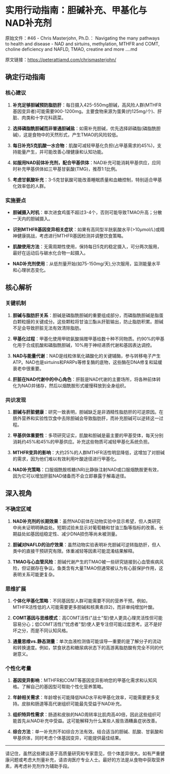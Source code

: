 # 实用行动指南：胆碱补充、甲基化与NAD补充剂

原始文件：#46 - Chris Masterjohn, Ph.D.： Navigating the many pathways to health and disease - NAD and sirtuins, methylation, MTHFR and COMT, choline deficiency and NAFLD, TMAO, creatine and more ….md

原文链接：https://peterattiamd.com/chrismasterjohn/

## 确定行动指南

### 核心建议

1. **补充足够胆碱预防脂肪肝**：每日摄入425-550mg胆碱，高风险人群(MTHFR基因变异者)可能需要900-1200mg。主要食物来源为蛋黄(约125mg/个)、肝脏、肉类和十字花科蔬菜。

2. **选择磷脂酰胆碱而非普通胆碱盐**：如需补充胆碱，优先选择卵磷脂(磷脂酰胆碱)，这是食物中的天然形式，产生TMAO的风险较低。

3. **每日补充5克肌酸一水合物**：肌酸可减轻甲基化负担(占甲基需求的45%)，支持能量产生，并可能改善心理健康和认知功能。

4. **如服用NAD前体补充剂，配合甲基供体**：NAD补充可能消耗甲基供应，应同时补充甲基供体如三甲基甘氨酸(TMG)，推荐1:1比例。

5. **考虑甘氨酸补充**：3-5克甘氨酸可能改善睡眠质量和血糖控制，特别适合甲基化效率低的人群。

### 实施要点

- **胆碱摄入时机**：单次进食鸡蛋不超过3-4个，否则可能导致TMAO升高；分散一天内的胆碱摄入。

- **识别MTHFR基因变异相关症状**：如果有高同型半胱氨酸水平(>10μmol/L)或精神健康挑战，考虑进行MTHFR基因检测并调整饮食策略。

- **肌酸使用方法**：无需周期性使用，保持每日5克的稳定摄入，可分两次服用，最好在运动后与碳水化合物一起摄入。

- **NAD补充剂使用**：从低剂量开始(如75-150mg/天),分次服用，监测能量水平和心理状态变化。

## 核心解析

### 关键机制

1. **胆碱与脂肪肝关系**：胆碱是磷脂酰胆碱的重要组成部分，而磷脂酰胆碱是脂蛋白颗粒膜的关键成分。这些颗粒将甘油三酯从肝脏输出，防止脂肪积累。胆碱不足会导致肝脏无法有效清除脂肪。

2. **甲基化过程**：甲基化使用甲硫氨酸捐赠甲基给数十种不同物质。约90%的甲基化用于合成肌酸和磷脂酰胆碱，10%用于神经递质代谢和基因表达调控。

3. **NAD与能量代谢**：NAD是线粒体氧化磷酸化的关键辅酶，参与转移电子产生ATP。NAD也是sirtuins和PARPs等修复酶的底物，这些酶在DNA修复和延缓衰老中很重要。

4. **肝脏在NAD代谢中的中心角色**：肝脏是NAD代谢的主要场所，将各种前体转化为NAD并储存，然后以烟酰胺形式缓慢释放到全身组织。

### 共识发现

1. **胆碱与肝脏健康**：研究一致表明，胆碱缺乏是非酒精性脂肪肝的可逆原因。在肠外营养和实验性饮食中去除胆碱会导致脂肪肝，而补充胆碱可以逆转这一过程。

2. **甲基供体重要性**：多项研究证实，肌酸和胆碱是最主要的甲基受体，每天分别消耗约45%和45%的甲基供应。补充这些物质可减轻甲基化系统负担。

3. **MTHFR变异的影响**：大约25%的人群MTHFR活性明显降低，这增加了对胆碱的需求，因为他们难以有效利用叶酸途径进行甲基化。

4. **NAD补充策略**：口服烟酰胺核糖(NR)比静脉注射NAD或口服烟酰胺更有效，因为它可以增加肝脏NAD储备而不会立即暴露于解毒途径。

## 深入视角

### 不确定区域

1. **NAD补充剂的长期效果**：虽然NAD前体在动物实验中显示希望，但人类研究中尚未证明明确益处。短期试验未显示对葡萄糖和甘油三酯等指标的改善。长期益处如基因组稳定性、减少DNA损伤等尚未被测量。

2. **胆碱对NAFLD的治疗效果**：虽然动物实验表明补充胆碱可逆转脂肪肝，但人类中的直接干预研究有限。体重减轻等因素可能混淆结果解释。

3. **TMAO与心血管风险**：胆碱代谢产生的TMAO被一些研究链接到心血管疾病风险，但证据存在争议。鱼类含有大量TMAO但通常被认为有心脏保护作用，这表明关系可能更复杂。

### 思维扩展

1. **个体化甲基化策略**：不同基因型人群可能需要不同的营养干预。例如，MTHFR活性低的人可能需要更多胆碱和核黄素(B2)，而非单纯增加叶酸。

2. **COMT基因与思维模式**：高COMT活性("战士"型)使人更具心理灵活性但可能容易分心；低COMT活性("忧虑者"型)使人更专注但可能过度思考。这不是好坏之分，而是不同认知风格。

3. **通量思维vs.静态测量**：单次血液检测值可能误导—重要的是了解分子的流动和转换速度。例如，禁食状态和糖尿病状态下的高游离脂肪酸有完全不同的代谢意义。

### 个性化考量

1. **基因变异影响**：MTHFR和COMT等基因变异影响您的甲基化需求和认知风格。了解自己的基因型可帮助个性化营养策略。

2. **年龄相关需求**：年龄增长可能降低NAD水平和甲基化效率，可能需要更多支持。皮肤和肠道等高代谢组织可能最先受益于NAD补充。

3. **组织特异性需求**：肠道和皮肤的NAD周转率比肌肉高40倍，因此这些组织可能首先从NAD补充中受益。这可能解释为什么某些人报告酒糟鼻症状改善。

4. **综合方法**：单一补充剂不如综合方法有效。结合适当的胆碱、肌酸、甘氨酸和甲基供体，同时考虑个体基因变异，可能提供最佳结果。

---

请记住，虽然这些建议基于高质量研究和专家意见，但个体差异很大。如有严重健康问题或考虑大剂量补充，请咨询医疗专业人士。最好的方法是从食物中获取营养素，再考虑补充剂作为辅助手段。